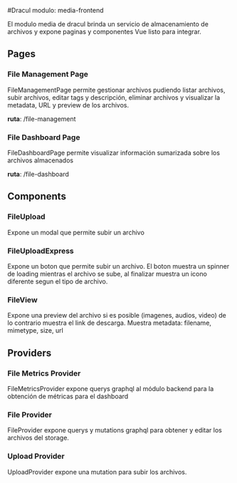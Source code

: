 #Dracul modulo: media-frontend

El modulo media de dracul brinda un servicio de almacenamiento de archivos y expone paginas y componentes Vue listo para integrar.

## Pages

### File Management Page
FileManagementPage permite gestionar archivos pudiendo listar archivos, subir archivos, editar tags y descripción, eliminar archivos y visualizar la metadata, URL y preview de los archivos.   

**ruta**: /file-management

### File Dashboard Page

FileDashboardPage permite visualizar información sumarizada sobre los archivos almacenados 

**ruta**: /file-dashboard


## Components

### FileUpload
Expone un modal que permite subir un archivo

### FileUploadExpress
Expone un boton que permite subir un archivo. El boton muestra un spinner de loading mientras el archivo se sube, al finalizar muestra un icono diferente segun el tipo de archivo.

### FileView
Expone una preview del archivo si es posible (imagenes, audios, video) de lo contrario muestra el link de descarga. Muestra metadata: filename, mimetype, size, url 

## Providers

### File Metrics Provider

FileMetricsProvider expone querys graphql al módulo backend para la obtención de métricas para el dashboard

### File Provider

FileProvider expone querys y mutations graphql para obtener y editar los archivos del storage.

### Upload Provider

UploadProvider expone una mutation para subir los archivos.
